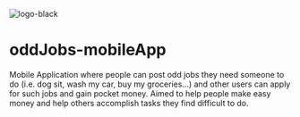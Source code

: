 ![logo-black](https://user-images.githubusercontent.com/102797454/206843035-9cfd731f-f10a-4855-af20-5e7743e7011b.png=100x100)

# oddJobs-mobileApp
Mobile Application where people can post odd jobs they need someone to do (i.e. dog sit, wash my car, buy my groceries...) and other users can apply for such jobs and gain pocket money. Aimed to help people make easy money and help others accomplish tasks they find difficult to do.  
